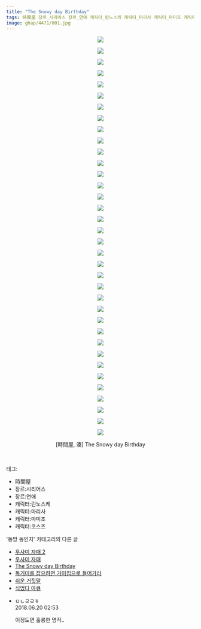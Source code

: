 ```yaml
---
title: "The Snowy day Birthday"
tags: 時間屋 장르_시리어스 장르_연애 캐릭터_린노스케 캐릭터_마리사 캐릭터_마미조 캐릭터_코스즈 湊 동방_동인지
image: ghap/4471/001.jpg
---
```

<div class="article">
<p style="text-align: center; clear: none; float: none;"><img src="{{ site.nasurl }}/ghap/4471/001.jpg"/></p>
<p style="text-align: center; clear: none; float: none;"><img src="{{ site.nasurl }}/ghap/4471/002.jpg"/></p>
<p style="text-align: center; clear: none; float: none;"><img src="{{ site.nasurl }}/ghap/4471/003.jpg"/></p>
<p style="text-align: center; clear: none; float: none;"><img src="{{ site.nasurl }}/ghap/4471/004.jpg"/></p>
<p style="text-align: center; clear: none; float: none;"><img src="{{ site.nasurl }}/ghap/4471/005.jpg"/></p>
<p style="text-align: center; clear: none; float: none;"><img src="{{ site.nasurl }}/ghap/4471/006.jpg"/></p>
<p style="text-align: center; clear: none; float: none;"><img src="{{ site.nasurl }}/ghap/4471/007.jpg"/></p>
<p style="text-align: center; clear: none; float: none;"><img src="{{ site.nasurl }}/ghap/4471/008.jpg"/></p>
<p style="text-align: center; clear: none; float: none;"><img src="{{ site.nasurl }}/ghap/4471/009.jpg"/></p>
<p style="text-align: center; clear: none; float: none;"><img src="{{ site.nasurl }}/ghap/4471/010.jpg"/></p>
<p style="text-align: center; clear: none; float: none;"><img src="{{ site.nasurl }}/ghap/4471/011.jpg"/></p>
<p style="text-align: center; clear: none; float: none;"><img src="{{ site.nasurl }}/ghap/4471/012.jpg"/></p>
<p style="text-align: center; clear: none; float: none;"><img src="{{ site.nasurl }}/ghap/4471/013.jpg"/></p>
<p style="text-align: center; clear: none; float: none;"><img src="{{ site.nasurl }}/ghap/4471/014.jpg"/></p>
<p style="text-align: center; clear: none; float: none;"><img src="{{ site.nasurl }}/ghap/4471/015.jpg"/></p>
<p style="text-align: center; clear: none; float: none;"><img src="{{ site.nasurl }}/ghap/4471/016.jpg"/></p>
<p style="text-align: center; clear: none; float: none;"><img src="{{ site.nasurl }}/ghap/4471/017.jpg"/></p>
<p style="text-align: center; clear: none; float: none;"><img src="{{ site.nasurl }}/ghap/4471/018.jpg"/></p>
<p style="text-align: center; clear: none; float: none;"><img src="{{ site.nasurl }}/ghap/4471/019.jpg"/></p>
<p style="text-align: center; clear: none; float: none;"><img src="{{ site.nasurl }}/ghap/4471/020.jpg"/></p>
<p style="text-align: center; clear: none; float: none;"><img src="{{ site.nasurl }}/ghap/4471/021.jpg"/></p>
<p style="text-align: center; clear: none; float: none;"><img src="{{ site.nasurl }}/ghap/4471/022.jpg"/></p>
<p style="text-align: center; clear: none; float: none;"><img src="{{ site.nasurl }}/ghap/4471/023.jpg"/></p>
<p style="text-align: center; clear: none; float: none;"><img src="{{ site.nasurl }}/ghap/4471/024.jpg"/></p>
<p style="text-align: center; clear: none; float: none;"><img src="{{ site.nasurl }}/ghap/4471/025.jpg"/></p>
<p style="text-align: center; clear: none; float: none;"><img src="{{ site.nasurl }}/ghap/4471/026.jpg"/></p>
<p style="text-align: center; clear: none; float: none;"><img src="{{ site.nasurl }}/ghap/4471/027.jpg"/></p>
<p style="text-align: center; clear: none; float: none;"><img src="{{ site.nasurl }}/ghap/4471/028.jpg"/></p>
<p style="text-align: center; clear: none; float: none;"><img src="{{ site.nasurl }}/ghap/4471/029.jpg"/></p>
<p style="text-align: center; clear: none; float: none;"><img src="{{ site.nasurl }}/ghap/4471/030.jpg"/></p>
<p style="text-align: center; clear: none; float: none;"><img src="{{ site.nasurl }}/ghap/4471/031.jpg"/></p>
<p style="text-align: center; clear: none; float: none;"><img src="{{ site.nasurl }}/ghap/4471/032.jpg"/></p>
<p style="text-align: center; clear: none; float: none;"><img src="{{ site.nasurl }}/ghap/4471/033.jpg"/></p>
<p style="text-align: center; clear: none; float: none;"><img src="{{ site.nasurl }}/ghap/4471/034.jpg"/></p>
<p style="text-align: center; clear: none; float: none;"><img src="{{ site.nasurl }}/ghap/4471/035.jpg"/></p>
<p style="text-align: center; clear: none; float: none;"><img src="{{ site.nasurl }}/ghap/4471/036.jpg"/></p>
<p style="text-align: center; clear: none; float: none;">[時間屋, 湊] The Snowy day Birthday</p>
<p><br/></p>
</div><div class="tagTrail">
<p>태그: </p>
<ul>
<li>時間屋</li>
<li>장르:시리어스</li>
<li>장르:연애</li>
<li>캐릭터:린노스케</li>
<li>캐릭터:마리사</li>
<li>캐릭터:마미조</li>
<li>캐릭터:코스즈</li>
</ul>
</div><div class="another">
<p>'동방 동인지' 카테고리의 다른 글</p>
<ul>
<li><a href="/2018-06-22-ghap_4478">우사미 자매 2</a></li>
<li><a href="/2018-06-22-ghap_4477">우사미 자매</a></li>
<li><a href="/2018-06-17-ghap_4471">The Snowy day Birthday</a></li>
<li><a href="/2018-06-17-ghap_4470">독거미를 잡으려면 거미집으로 들어가라</a></li>
<li><a href="/2018-06-17-ghap_4469">쉬운 거짓말</a></li>
<li><a href="/2018-06-13-ghap_4468">식었다 아큐</a></li>
</ul>
</div><div class="cb_module cb_fluid">
<div class="cb_wrt cb_profile">
<div class="comment">
<ul>
<li class="cb_thumb_off" id="comment15272893">
<div class="cb_comment_area">
<div class="cb_info_area">
<div class="cb_section">
<span class="cb_nick_name">ㅁㄴㄹㄹㅎ</span>
</div>
<div class="cb_section">
<span class="cb_date">2018.06.20 02:53 </span>
</div>
</div>
<div class="cb_dsc_comment">
<p class="cb_dsc">
											이정도면 훌륭한 명작..
										</p>
</div>
</div></li>
</ul>
</div>
</div><!-- commentList close -->
</div>